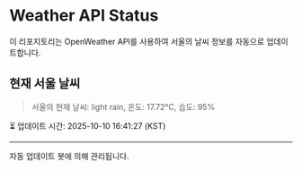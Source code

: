 
# Weather API Status

이 리포지토리는 OpenWeather API를 사용하여 서울의 날씨 정보를 자동으로 업데이트합니다.

## 현재 서울 날씨
> 서울의 현재 날씨: light rain, 온도: 17.72°C, 습도: 95%

⏳ 업데이트 시간: 2025-10-10 16:41:27 (KST)

---
자동 업데이트 봇에 의해 관리됩니다.
